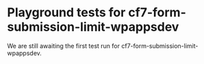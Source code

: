 # Playground tests for cf7-form-submission-limit-wpappsdev
We are still awaiting the first test run for cf7-form-submission-limit-wpappsdev.
